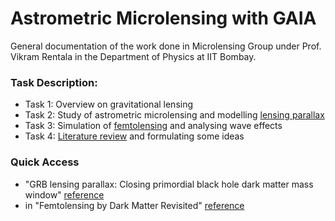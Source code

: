# Astrometric Microlensing with GAIA

General documentation of the work done in Microlensing Group under Prof. Vikram Rentala in the Department of Physics at IIT Bombay.

### Task Description:

 - Task 1: Overview on gravitational lensing
 - Task 2: Study of astrometric microlensing and modelling [lensing parallax](/Task%202/GRB_Lensing_Parallax_4.ipynb)
 - Task 3: Simulation of [femtolensing](/Task%203/Femtolensing_by_Dark_Matter.ipynb) and analysing wave effects
 - Task 4: [Literature review](https://github.com/hims002/LensingGroup) and formulating some ideas
 
### Quick Access

 - "GRB lensing parallax: Closing primordial black hole dark matter mass window" [reference](https://arxiv.org/abs/1908.00078)
 -  in "Femtolensing by Dark Matter Revisited" [reference](https://arxiv.org/abs/1807.11495)
